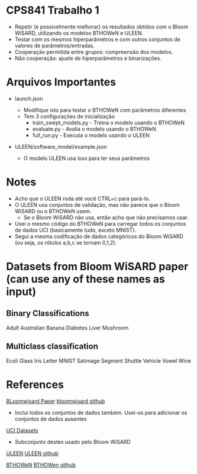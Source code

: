 # CPS841 Trabalho 1 
* Repetir (e possivelmente melhorar) os resultados obtidos com o Bloom WiSARD, utilizando os modelos BTHOWeN e ULEEN.
* Testar com os mesmos hiperparâmetros e com outros conjuntos de valores de parâmetros/entradas.
* Cooperação permitida entre grupos: compreensão dos modelos.
* Não cooperação: ajuste de hiperparâmetros e binarizações.

# Arquivos Importantes
* launch.json
    - Modifique isto para testar o BTHOWeN com parâmetros diferentes
    - Tem 3 configurações de inicialização
        - train_swept_models.py - Treina o modelo usando o BTHOWeN
        - evaluate.py - Avalia o modelo usando o BTHOWeN
        - full_run.py - Executa o modelo usando o ULEEN

* ULEEN/software_model/example.json
    - O modelo ULEEN usa isso para ler seus parâmetros

# Notes
* Acho que o ULEEN roda até você CTRL+c para pará-lo.
* O ULEEN usa conjuntos de validação, mas não parece que o Bloom WiSARD ou o BTHOWeN usem.
    - Se o Bloom WiSARD não usa, então acho que não precisamos usar.
* Usei o mesmo código do BTHOWeN para carregar todos os conjuntos de dados UCI (basicamente tudo, exceto MNIST).
* Segui a mesma codificação de dados categóricos do Bloom WiSARD (ou seja, os rótulos a,b,c se tornam 0,1,2).


# Datasets from Bloom WiSARD paper (can use any of these names as input)
## Binary Classifications
Adult
Australian
Banana
Diabetes
Liver
Mushroom

## Multiclass classification
Ecoli
Glass
Iris
Letter
MNIST
Satimage
Segment
Shuttle
Vehicle
Vowel
Wine


# References
[BLoomwisard Paper](https://moodle.cos.ufrj.br/pluginfile.php/57035/mod_resource/content/1/1-s2.0-S0925231220305105-main-2.pdf)
[bloomwisard github](https://github.com/leandro-santiago/bloomwisard)
* Inclui todos os conjuntos de dados também. Usei-os para adicionar os conjuntos de dados ausentes

[UCI Datasets](https://archive.ics.uci.edu/datasets)
* Subconjunto destes usado pelo Bloom WiSARD

[ULEEN](https://dl.acm.org/doi/epdf/10.1145/3629522)
[ULEEN github](https://github.com/ZSusskind/ULEEN)

[BTHOWeN](https://moodle.cos.ufrj.br/pluginfile.php/57024/mod_resource/content/1/3559009.3569680.pdf)
[BTHOWen github](https://github.com/ZSusskind/BTHOWeN)